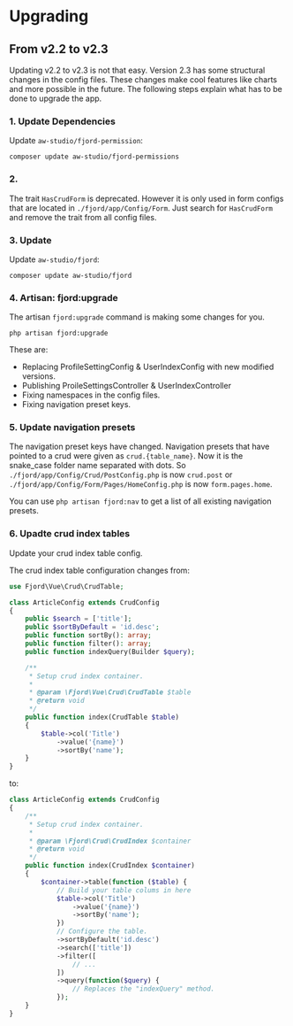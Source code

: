 # Upgrading

## From v2.2 to v2.3

Updating v2.2 to v2.3 is not that easy. Version 2.3 has some structural changes in the config files. These changes make cool features like charts and more possible in the future. The following steps explain what has to be done to upgrade the app.

### 1. Update Dependencies

Update `aw-studio/fjord-permission`:

```shell
composer update aw-studio/fjord-permissions
```

### 2.

The trait `HasCrudForm` is deprecated. However it is only used in form configs that are located in `./fjord/app/Config/Form`. Just search for `HasCrudForm` and remove the trait from all config files.

### 3. Update

Update `aw-studio/fjord`:

```shell
composer update aw-studio/fjord
```

### 4. Artisan: fjord:upgrade

The artisan `fjord:upgrade` command is making some changes for you.

```shell
php artisan fjord:upgrade
```

These are:

-   Replacing ProfileSettingConfig & UserIndexConfig with new modified versions.
-   Publishing ProileSettingsController & UserIndexController
-   Fixing namespaces in the config files.
-   Fixing navigation preset keys.

### 5. Update navigation presets

The navigation preset keys have changed. Navigation presets that have pointed to a crud were given as `crud.{table_name}`. Now it is the snake_case folder name separated with dots. So `./fjord/app/Config/Crud/PostConfig.php` is now `crud.post` or `./fjord/app/Config/Form/Pages/HomeConfig.php` is now `form.pages.home`.

You can use `php artisan fjord:nav` to get a list of all existing navigation presets.

### 6. Upadte crud index tables

Update your crud index table config.

The crud index table configuration changes from:

```php
use Fjord\Vue\Crud\CrudTable;

class ArticleConfig extends CrudConfig
{
    public $search = ['title'];
    public $sortByDefault = 'id.desc';
    public function sortBy(): array;
    public function filter(): array;
    public function indexQuery(Builder $query);

    /**
     * Setup crud index container.
     *
     * @param \Fjord\Vue\Crud\CrudTable $table
     * @return void
     */
    public function index(CrudTable $table)
    {
        $table->col('Title')
            ->value('{name}')
            ->sortBy('name');
    }
}
```

to:

```php
class ArticleConfig extends CrudConfig
{
    /**
     * Setup crud index container.
     *
     * @param \Fjord\Crud\CrudIndex $container
     * @return void
     */
    public function index(CrudIndex $container)
    {
        $container->table(function ($table) {
            // Build your table colums in here
            $table->col('Title')
                ->value('{name}')
                ->sortBy('name');
            })
            // Configure the table.
            ->sortByDefault('id.desc')
            ->search(['title'])
            ->filter([
                // ...
            ])
            ->query(function($query) {
                // Replaces the "indexQuery" method.
            });
    }
}
```
